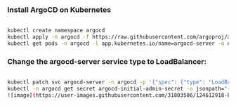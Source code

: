 ### Install ArgoCD on Kubernetes

```bash

kubectl create namespace argocd
kubectl apply -n argocd -f https://raw.githubusercontent.com/argoproj/argo-cd/stable/manifests/install.yaml
kubectl get pods -n argocd -l app.kubernetes.io/name=argocd-server -o name | cut -d'/' -f 2
```

### Change the argocd-server service type to LoadBalancer:

```bash

kubectl patch svc argocd-server -n argocd -p '{"spec": {"type": "LoadBalancer"}}'
kubectl -n argocd get secret argocd-initial-admin-secret -o jsonpath="{.data.password}" | base64 -d
![image](https://user-images.githubusercontent.com/31803506/124612918-b754e700-de40-11eb-9b12-be31da197ac7.png)
